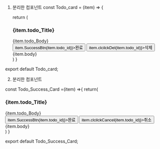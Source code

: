 1.  분리한 컴포넌트
    const Todo_card = (item) => {

    return (
    <div key={item.id} className='todo_Card_Style'>
    <div className="component-style">
    <h3>{item.todo_Title}</h3>
    <div className='todo_input_todo'>
    {item.todo_Body}
    </div>
    <div className='todo_btn'>
    <button type="button" className="btn btn-outline-primary" id="todo_success"onClick={()=>item.SuccessBtn(item.todo_id)}>완료</button>
    <button type="button" className="btn btn-outline-danger" id='todo_delete' onClick={() =>item.clcilckDel(item.todo_id)}>삭제</button>
    </div>
    {item.body}
    </div>
    </div>
    )
    }

export default Todo_card;

2. 분리한 컴포넌트

const Todo_Success_Card =(item) =>{
return(
<div key={item.id} className='todo_Card_Style'>
<div className="component-style">
<h3>{item.todo_Title}</h3>
<div className='todo_input_todo'>
{item.todo_Body}
</div>
<div className='todo_btn'>
<button type="button" className="btn btn-outline-primary" id="todo_success"onClick={()=>item.SuccessBtn(item.todo_id)}>완료</button>
<button type="button" className="btn btn-outline-danger" id='todo_delete' onClick={() =>item.clcilckCancel(item.todo_id)}>취소</button>
</div>
{item.body}
</div>
</div>
)
}

export default Todo_Success_Card;
